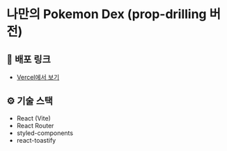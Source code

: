# 나만의 Pokemon Dex (prop-drilling 버전)

## 🔗 배포 링크
- [Vercel에서 보기](https://pokemon-dex-propdrilling.vercel.app)

## ⚙️ 기술 스택
- React (Vite)
- React Router
- styled-components
- react-toastify
